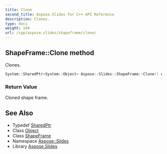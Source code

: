 ```yaml
---
title: Clone
second_title: Aspose.Slides for C++ API Reference
description: Clones.
type: docs
weight: 144
url: /cpp/aspose.slides/shapeframe/clone/
---
```

## ShapeFrame::Clone method


Clones.

```cpp
System::SharedPtr<System::Object> Aspose::Slides::ShapeFrame::Clone() override
```


### Return Value

Cloned shape frame.

## See Also

* Typedef [SharedPtr](../../../system/sharedptr/)
* Class [Object](../../../system/object/)
* Class [ShapeFrame](../)
* Namespace [Aspose::Slides](../../)
* Library [Aspose.Slides](../../../)
